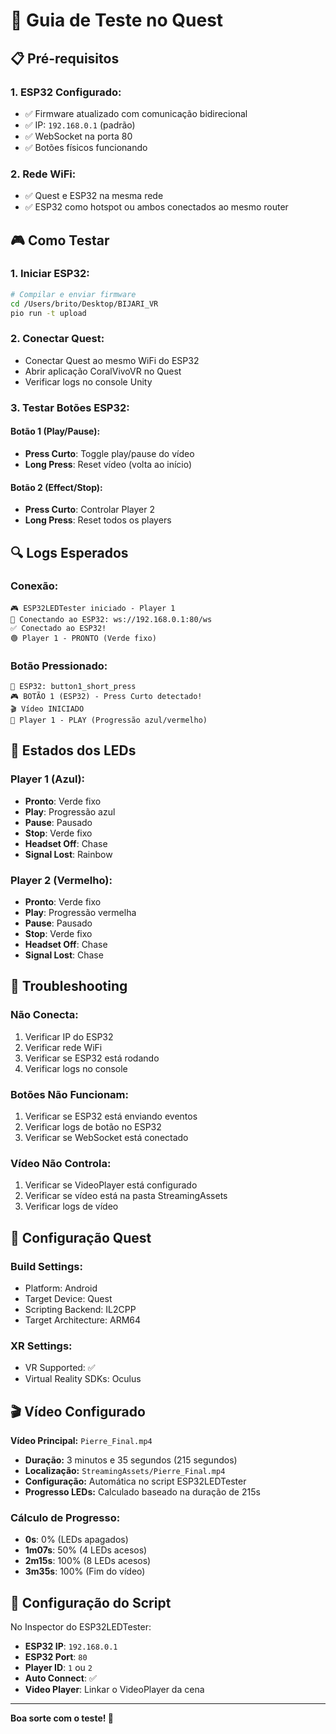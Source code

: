 # 🥽 Guia de Teste no Quest

## 📋 Pré-requisitos

### 1. **ESP32 Configurado:**
- ✅ Firmware atualizado com comunicação bidirecional
- ✅ IP: `192.168.0.1` (padrão)
- ✅ WebSocket na porta 80
- ✅ Botões físicos funcionando

### 2. **Rede WiFi:**
- ✅ Quest e ESP32 na mesma rede
- ✅ ESP32 como hotspot ou ambos conectados ao mesmo router

## 🎮 Como Testar

### **1. Iniciar ESP32:**
```bash
# Compilar e enviar firmware
cd /Users/brito/Desktop/BIJARI_VR
pio run -t upload
```

### **2. Conectar Quest:**
- Conectar Quest ao mesmo WiFi do ESP32
- Abrir aplicação CoralVivoVR no Quest
- Verificar logs no console Unity

### **3. Testar Botões ESP32:**

#### **Botão 1 (Play/Pause):**
- **Press Curto**: Toggle play/pause do vídeo
- **Long Press**: Reset vídeo (volta ao início)

#### **Botão 2 (Effect/Stop):**
- **Press Curto**: Controlar Player 2
- **Long Press**: Reset todos os players

## 🔍 Logs Esperados

### **Conexão:**
```
🎮 ESP32LEDTester iniciado - Player 1
🔌 Conectando ao ESP32: ws://192.168.0.1:80/ws
✅ Conectado ao ESP32!
🟢 Player 1 - PRONTO (Verde fixo)
```

### **Botão Pressionado:**
```
📨 ESP32: button1_short_press
🎮 BOTÃO 1 (ESP32) - Press Curto detectado!
🎬 Vídeo INICIADO
🔵 Player 1 - PLAY (Progressão azul/vermelho)
```

## 🎯 Estados dos LEDs

### **Player 1 (Azul):**
- **Pronto**: Verde fixo
- **Play**: Progressão azul
- **Pause**: Pausado
- **Stop**: Verde fixo
- **Headset Off**: Chase
- **Signal Lost**: Rainbow

### **Player 2 (Vermelho):**
- **Pronto**: Verde fixo
- **Play**: Progressão vermelha
- **Pause**: Pausado
- **Stop**: Verde fixo
- **Headset Off**: Chase
- **Signal Lost**: Chase

## 🚨 Troubleshooting

### **Não Conecta:**
1. Verificar IP do ESP32
2. Verificar rede WiFi
3. Verificar se ESP32 está rodando
4. Verificar logs no console

### **Botões Não Funcionam:**
1. Verificar se ESP32 está enviando eventos
2. Verificar logs de botão no ESP32
3. Verificar se WebSocket está conectado

### **Vídeo Não Controla:**
1. Verificar se VideoPlayer está configurado
2. Verificar se vídeo está na pasta StreamingAssets
3. Verificar logs de vídeo

## 📱 Configuração Quest

### **Build Settings:**
- Platform: Android
- Target Device: Quest
- Scripting Backend: IL2CPP
- Target Architecture: ARM64

### **XR Settings:**
- VR Supported: ✅
- Virtual Reality SDKs: Oculus

## 🎬 Vídeo Configurado

**Vídeo Principal:** `Pierre_Final.mp4`
- **Duração:** 3 minutos e 35 segundos (215 segundos)
- **Localização:** `StreamingAssets/Pierre_Final.mp4`
- **Configuração:** Automática no script ESP32LEDTester
- **Progresso LEDs:** Calculado baseado na duração de 215s

### **Cálculo de Progresso:**
- **0s**: 0% (LEDs apagados)
- **1m07s**: 50% (4 LEDs acesos)
- **2m15s**: 100% (8 LEDs acesos)
- **3m35s**: 100% (Fim do vídeo)

## 🔧 Configuração do Script

No Inspector do ESP32LEDTester:
- **ESP32 IP**: `192.168.0.1`
- **ESP32 Port**: `80`
- **Player ID**: `1` ou `2`
- **Auto Connect**: ✅
- **Video Player**: Linkar o VideoPlayer da cena

---

**Boa sorte com o teste! 🚀**
